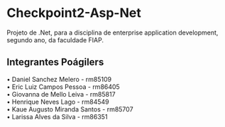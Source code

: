 # Checkpoint2-Asp-Net
Projeto de .Net, para a disciplina de enterprise application development, segundo ano, da faculdade FIAP.


## Integrantes Poágilers

• Daniel Sanchez Melero             - rm85109<br>
• Eric Luiz Campos Pessoa           - rm86405<br>
• Giovanna de Mello Leiva          - rm85817<br>
• Henrique Neves Lago              - rm84549<br>
• Kaue Augusto Miranda Santos      - rm85707<br>
• Larissa Alves da Silva           - rm86351<br>
